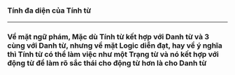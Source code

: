 ### Tính đa diện của Tính từ

---
### Về mặt ngữ phám, Mặc dù Tính từ kết hợp với Danh từ và 3 cùng với Danh từ, nhưng về mặt Logic diễn đạt, hay về ý nghĩa thì Tính từ có thể làm việc như một Trạng từ và nó kết hợp với động từ để làm rõ sắc thái cho động từ hơn là cho Danh từ

